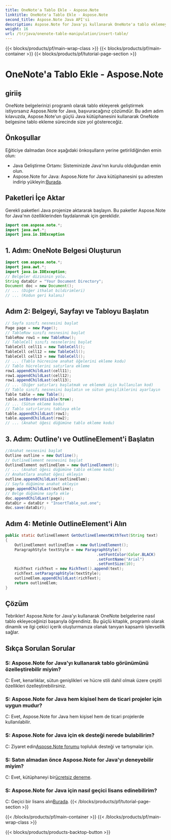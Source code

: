 ```yaml
---
title: OneNote'a Tablo Ekle - Aspose.Note
linktitle: OneNote'a Tablo Ekle - Aspose.Note
second_title: Aspose.Note Java API'si
description: Aspose.Note for Java'yı kullanarak OneNote'a tablo eklemeyi öğrenin. Dinamik içerik oluşturmak için adım adım kılavuz. Belgelerinizi zahmetsizce geliştirin.
weight: 16
url: /tr/java/onenote-table-manipulation/insert-table/
---
```


{{< blocks/products/pf/main-wrap-class >}}
{{< blocks/products/pf/main-container >}}
{{< blocks/products/pf/tutorial-page-section >}}

# OneNote'a Tablo Ekle - Aspose.Note

## giriiş
OneNote belgelerinizi programlı olarak tablo ekleyerek geliştirmek istiyorsanız Aspose.Note for Java, başvuracağınız çözümdür. Bu adım adım kılavuzda, Aspose.Note'un güçlü Java kütüphanesini kullanarak OneNote belgesine tablo ekleme sürecinde size yol göstereceğiz.
## Önkoşullar
Eğiticiye dalmadan önce aşağıdaki önkoşulların yerine getirildiğinden emin olun:
- Java Geliştirme Ortamı: Sisteminizde Java'nın kurulu olduğundan emin olun.
-  Aspose.Note for Java: Aspose.Note for Java kütüphanesini şu adresten indirip yükleyin:[Burada](https://releases.aspose.com/note/java/).
## Paketleri İçe Aktar
Gerekli paketleri Java projenize aktararak başlayın. Bu paketler Aspose.Note for Java'nın özelliklerinden faydalanmak için gereklidir.
```java
import com.aspose.note.*;
import java.awt.*;
import java.io.IOException
```

## 1. Adım: OneNote Belgesi Oluşturun
```java
import com.aspose.note.*;
import java.awt.*;
import java.io.IOException;
// Belgeler dizininin yolu.
String dataDir = "Your Document Directory";
Document doc = new Document();
// ... (Diğer ithalat bildirimleri)
// ... (Kodun geri kalanı)
```
## Adım 2: Belgeyi, Sayfayı ve Tabloyu Başlatın
```java
// Sayfa sınıfı nesnesini başlat
Page page = new Page();
// TableRow sınıfı nesnesini başlat
TableRow row1 = new TableRow();
// TableCell sınıfı nesnelerini başlat
TableCell cell11 = new TableCell();
TableCell cell12 = new TableCell();
TableCell cell13 = new TableCell();
// ... (Tablo hücresine anahat öğelerini ekleme kodu)
// Tablo hücrelerini satırlara ekleme
row1.appendChildLast(cell11);
row1.appendChildLast(cell12);
row1.appendChildLast(cell13);
// ... (Diğer satırları başlatmak ve eklemek için kullanılan kod)
// Tablo sınıfı nesnesini başlatın ve sütun genişliklerini ayarlayın
Table table = new Table();
table.setBordersVisible(true);
// ... (Sütun ekleme kodu)
// Tablo satırlarını tabloya ekle
table.appendChildLast(row1);
table.appendChildLast(row2);
// ... (Anahat öğesi düğümüne tablo ekleme kodu)
```
## 3. Adım: Outline'ı ve OutlineElement'i Başlatın
```java
//Anahat nesnesini başlat
Outline outline = new Outline();
// OutlineElement nesnesini başlat
OutlineElement outlineElem = new OutlineElement();
// ... (Anahat öğesi düğümüne tablo ekleme kodu)
// Anahatlara anahat öğesi ekleyin
outline.appendChildLast(outlineElem);
// Sayfa düğümüne anahat ekleyin
page.appendChildLast(outline);
// Belge düğümüne sayfa ekle
doc.appendChildLast(page);
dataDir = dataDir + "InsertTable_out.one";
doc.save(dataDir);
```
## Adım 4: Metinle OutlineElement'i Alın
```java
public static OutlineElement GetOutlineElementWithText(String text)
{
    OutlineElement outlineElem = new OutlineElement();
    ParagraphStyle textStyle = new ParagraphStyle()
                                        .setFontColor(Color.BLACK)
                                        .setFontName("Arial")
                                        .setFontSize(10);
    RichText richText = new RichText().append(text);
    richText.setParagraphStyle(textStyle);
    outlineElem.appendChildLast(richText);
    return outlineElem;
} 
```
## Çözüm
Tebrikler! Aspose.Note for Java'yı kullanarak OneNote belgelerine nasıl tablo ekleyeceğinizi başarıyla öğrendiniz. Bu güçlü kitaplık, programlı olarak dinamik ve ilgi çekici içerik oluşturmanıza olanak tanıyan kapsamlı işlevsellik sağlar.
## Sıkça Sorulan Sorular
### S: Aspose.Note for Java'yı kullanarak tablo görünümünü özelleştirebilir miyim?
C: Evet, kenarlıklar, sütun genişlikleri ve hücre stili dahil olmak üzere çeşitli özellikleri özelleştirebilirsiniz.
### S: Aspose.Note for Java hem kişisel hem de ticari projeler için uygun mudur?
C: Evet, Aspose.Note for Java hem kişisel hem de ticari projelerde kullanılabilir.
### S: Aspose.Note for Java için ek desteği nerede bulabilirim?
 C: Ziyaret edin[Aspose.Note forumu](https://forum.aspose.com/c/note/28) topluluk desteği ve tartışmalar için.
### S: Satın almadan önce Aspose.Note for Java'yı deneyebilir miyim?
 C: Evet, kütüphaneyi bir[ücretsiz deneme](https://releases.aspose.com/).
### S: Aspose.Note for Java için nasıl geçici lisans edinebilirim?
 C: Geçici bir lisans alın[Burada](https://purchase.aspose.com/temporary-license/).
{{< /blocks/products/pf/tutorial-page-section >}}

{{< /blocks/products/pf/main-container >}}
{{< /blocks/products/pf/main-wrap-class >}}

{{< blocks/products/products-backtop-button >}}
